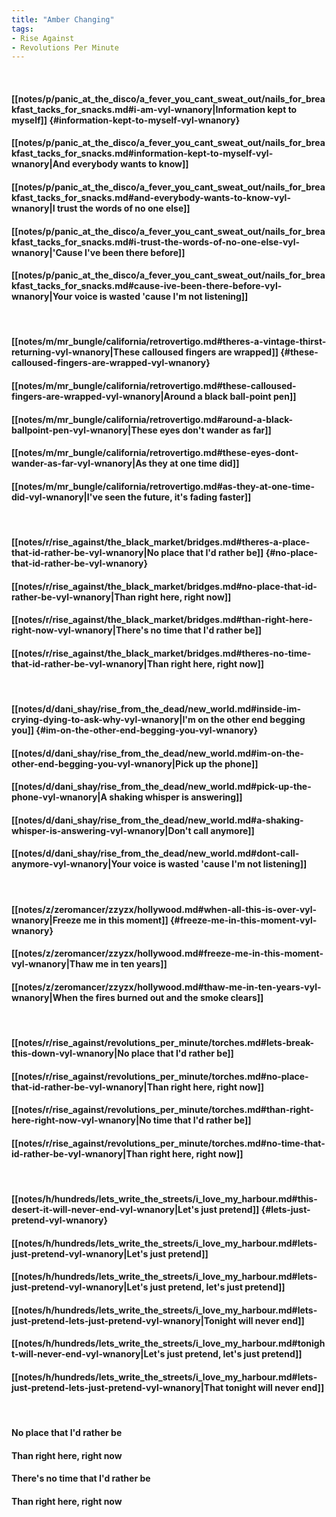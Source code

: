 ```yaml
---
title: "Amber Changing"
tags:
- Rise Against
- Revolutions Per Minute
---
```

&nbsp;
#### [[notes/p/panic_at_the_disco/a_fever_you_cant_sweat_out/nails_for_breakfast_tacks_for_snacks.md#i-am-vyl-wnanory|Information kept to myself]] {#information-kept-to-myself-vyl-wnanory}
#### [[notes/p/panic_at_the_disco/a_fever_you_cant_sweat_out/nails_for_breakfast_tacks_for_snacks.md#information-kept-to-myself-vyl-wnanory|And everybody wants to know]]
#### [[notes/p/panic_at_the_disco/a_fever_you_cant_sweat_out/nails_for_breakfast_tacks_for_snacks.md#and-everybody-wants-to-know-vyl-wnanory|I trust the words of no one else]]
#### [[notes/p/panic_at_the_disco/a_fever_you_cant_sweat_out/nails_for_breakfast_tacks_for_snacks.md#i-trust-the-words-of-no-one-else-vyl-wnanory|'Cause I've been there before]]
#### [[notes/p/panic_at_the_disco/a_fever_you_cant_sweat_out/nails_for_breakfast_tacks_for_snacks.md#cause-ive-been-there-before-vyl-wnanory|Your voice is wasted 'cause I'm not listening]]
&nbsp;
#### [[notes/m/mr_bungle/california/retrovertigo.md#theres-a-vintage-thirst-returning-vyl-wnanory|These calloused fingers are wrapped]] {#these-calloused-fingers-are-wrapped-vyl-wnanory}
#### [[notes/m/mr_bungle/california/retrovertigo.md#these-calloused-fingers-are-wrapped-vyl-wnanory|Around a black ball-point pen]]
#### [[notes/m/mr_bungle/california/retrovertigo.md#around-a-black-ballpoint-pen-vyl-wnanory|These eyes don't wander as far]]
#### [[notes/m/mr_bungle/california/retrovertigo.md#these-eyes-dont-wander-as-far-vyl-wnanory|As they at one time did]]
#### [[notes/m/mr_bungle/california/retrovertigo.md#as-they-at-one-time-did-vyl-wnanory|I've seen the future, it's fading faster]]
&nbsp;
#### [[notes/r/rise_against/the_black_market/bridges.md#theres-a-place-that-id-rather-be-vyl-wnanory|No place that I'd rather be]] {#no-place-that-id-rather-be-vyl-wnanory}
#### [[notes/r/rise_against/the_black_market/bridges.md#no-place-that-id-rather-be-vyl-wnanory|Than right here, right now]]
#### [[notes/r/rise_against/the_black_market/bridges.md#than-right-here-right-now-vyl-wnanory|There's no time that I'd rather be]]
#### [[notes/r/rise_against/the_black_market/bridges.md#theres-no-time-that-id-rather-be-vyl-wnanory|Than right here, right now]]
&nbsp;
#### [[notes/d/dani_shay/rise_from_the_dead/new_world.md#inside-im-crying-dying-to-ask-why-vyl-wnanory|I'm on the other end begging you]] {#im-on-the-other-end-begging-you-vyl-wnanory}
#### [[notes/d/dani_shay/rise_from_the_dead/new_world.md#im-on-the-other-end-begging-you-vyl-wnanory|Pick up the phone]]
#### [[notes/d/dani_shay/rise_from_the_dead/new_world.md#pick-up-the-phone-vyl-wnanory|A shaking whisper is answering]]
#### [[notes/d/dani_shay/rise_from_the_dead/new_world.md#a-shaking-whisper-is-answering-vyl-wnanory|Don't call anymore]]
#### [[notes/d/dani_shay/rise_from_the_dead/new_world.md#dont-call-anymore-vyl-wnanory|Your voice is wasted 'cause I'm not listening]]
&nbsp;
#### [[notes/z/zeromancer/zzyzx/hollywood.md#when-all-this-is-over-vyl-wnanory|Freeze me in this moment]] {#freeze-me-in-this-moment-vyl-wnanory}
#### [[notes/z/zeromancer/zzyzx/hollywood.md#freeze-me-in-this-moment-vyl-wnanory|Thaw me in ten years]]
#### [[notes/z/zeromancer/zzyzx/hollywood.md#thaw-me-in-ten-years-vyl-wnanory|When the fires burned out and the smoke clears]]
&nbsp;
#### [[notes/r/rise_against/revolutions_per_minute/torches.md#lets-break-this-down-vyl-wnanory|No place that I'd rather be]]
#### [[notes/r/rise_against/revolutions_per_minute/torches.md#no-place-that-id-rather-be-vyl-wnanory|Than right here, right now]]
#### [[notes/r/rise_against/revolutions_per_minute/torches.md#than-right-here-right-now-vyl-wnanory|No time that I'd rather be]]
#### [[notes/r/rise_against/revolutions_per_minute/torches.md#no-time-that-id-rather-be-vyl-wnanory|Than right here, right now]]
&nbsp;
#### [[notes/h/hundreds/lets_write_the_streets/i_love_my_harbour.md#this-desert-it-will-never-end-vyl-wnanory|Let's just pretend]] {#lets-just-pretend-vyl-wnanory}
#### [[notes/h/hundreds/lets_write_the_streets/i_love_my_harbour.md#lets-just-pretend-vyl-wnanory|Let's just pretend]]
#### [[notes/h/hundreds/lets_write_the_streets/i_love_my_harbour.md#lets-just-pretend-vyl-wnanory|Let's just pretend, let's just pretend]]
#### [[notes/h/hundreds/lets_write_the_streets/i_love_my_harbour.md#lets-just-pretend-lets-just-pretend-vyl-wnanory|Tonight will never end]]
#### [[notes/h/hundreds/lets_write_the_streets/i_love_my_harbour.md#tonight-will-never-end-vyl-wnanory|Let's just pretend, let's just pretend]]
#### [[notes/h/hundreds/lets_write_the_streets/i_love_my_harbour.md#lets-just-pretend-lets-just-pretend-vyl-wnanory|That tonight will never end]]
&nbsp;
#### No place that I'd rather be
#### Than right here, right now
#### There's no time that I'd rather be
#### Than right here, right now

